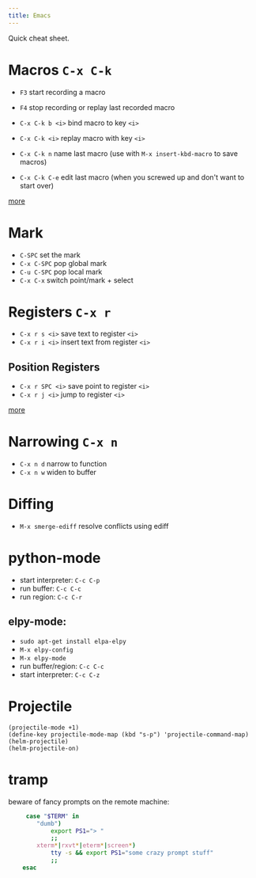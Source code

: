 ```yaml
---
title: Emacs
---
```


Quick cheat sheet.

# Macros `C-x C-k`

- `F3` start recording a macro
- `F4` stop recording or replay last recorded macro

- `C-x C-k b <i>` bind macro to key `<i>`
- `C-x C-k <i>` replay macro with key `<i>`
- `C-x C-k n` name last macro (use with `M-x insert-kbd-macro` to save macros)
- `C-x C-k C-e` edit last macro (when you screwed up and don't want to start over)

[more](https://www.gnu.org/software/emacs/manual/html_node/emacs/Save-Keyboard-Macro.html)


# Mark

- `C-SPC` set the mark
- `C-x C-SPC` pop global mark
- `C-u C-SPC` pop local mark
- `C-x C-x` switch point/mark + select

# Registers `C-x r`

- `C-x r s <i>` save text to register `<i>`
- `C-x r i <i>` insert text from register `<i>`

## Position Registers

- `C-x r SPC <i>` save point to register `<i>`
- `C-x r j <i>` jump to register `<i>`

[more](https://www.gnu.org/software/emacs/manual/html_node/emacs/Text-Registers.html#Text-Registers)


# Narrowing `C-x n`

- `C-x n d` narrow to function
- `C-x n w` widen to buffer


# Diffing

- `M-x smerge-ediff` resolve conflicts using ediff

# python-mode
- start interpreter: `C-c C-p`
- run buffer: `C-c C-c`
- run region: `C-c C-r`

## elpy-mode: 
  - `sudo apt-get install elpa-elpy`
  - `M-x elpy-config`
  - `M-x elpy-mode`
  - run buffer/region: `C-c C-c`
  - start interpreter: `C-c C-z`
  

# Projectile

```elisp
(projectile-mode +1)
(define-key projectile-mode-map (kbd "s-p") 'projectile-command-map)
(helm-projectile)
(helm-projectile-on)
```


# tramp

beware of fancy prompts on the remote machine:

```sh
     case "$TERM" in
        "dumb")
            export PS1="> "
            ;;
        xterm*|rxvt*|eterm*|screen*)
            tty -s && export PS1="some crazy prompt stuff"
            ;;
    esac
```

